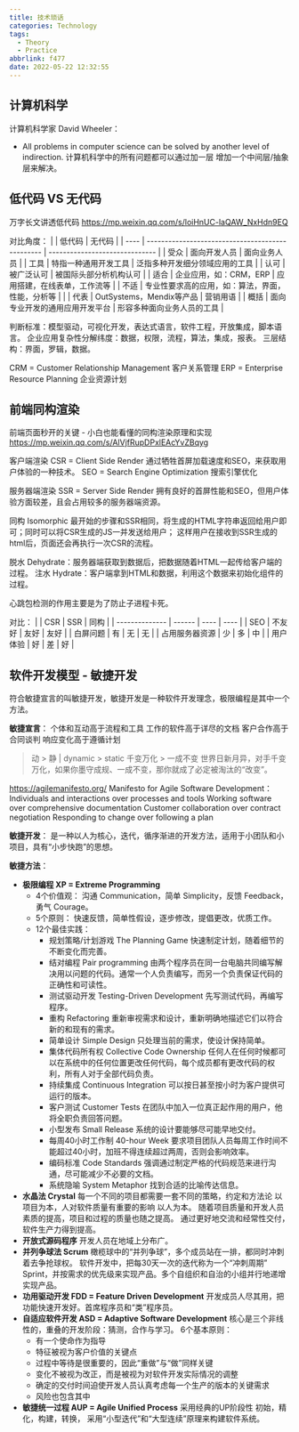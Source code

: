 ```yaml
---
title: 技术琐话
categories: Technology
tags:
  - Theory
  - Practice
abbrlink: f477
date: 2022-05-22 12:32:55
---
```


## 计算机科学

计算机科学家 David Wheeler：
- All problems in computer science can be solved by another level of indirection.
  计算机科学中的所有问题都可以通过加一层 增加一个中间层/抽象层来解决。


## 低代码 VS 无代码

万字长文讲透低代码  https://mp.weixin.qq.com/s/loiHnUC-laQAW_NxHdn9EQ

对比角度：
|      | 低代码                                           | 无代码                         |
| ---- | ------------------------------------------------ | ------------------------------ |
| 受众 | 面向开发人员                                     | 面向业务人员                   |
| 工具 | 特指一种通用开发工具                             | 泛指多种开发细分领域应用的工具 |
| 认可 | 被广泛认可                                       | 被国际头部分析机构认可         |
| 适合 | 企业应用，如：CRM，ERP                           | 应用搭建，在线表单，工作流等   |
| 不适 | 专业性要求高的应用，如：算法，界面，性能，分析等 |                                |
| 代表 | OutSystems，Mendix等产品                         | 营销用语                       |
| 概括 | 面向专业开发的通用应用开发平台                   | 形容多种面向业务人员的工具     |

判断标准：模型驱动，可视化开发，表达式语言，软件工程，开放集成，脚本语言。
企业应用复杂性分解纬度：数据，权限，流程，算法，集成，报表。
三层结构：界面，罗辑，数据。

CRM = Customer Relationship Management 客户关系管理
ERP = Enterprise Resource Planning 企业资源计划

## 前端同构渲染

前端页面秒开的关键 - 小白也能看懂的同构渲染原理和实现  https://mp.weixin.qq.com/s/AlVjfRupDPxlEAcYvZBqyg

客户端渲染 CSR = Client Side Render
通过牺牲首屏加载速度和SEO，来获取用户体验的一种技术。
SEO = Search Engine Optimization 搜索引擎优化

服务器端渲染 SSR = Server Side Render
拥有良好的首屏性能和SEO，但用户体验方面较差，且会占用较多的服务器端资源。

同构 Isomorphic
最开始的步骤和SSR相同，将生成的HTML字符串返回给用户即可；同时可以将CSR生成的JS一并发送给用户；
这样用户在接收到SSR生成的html后，页面还会再执行一次CSR的流程。

脱水 Dehydrate：服务器端获取到数据后，把数据随着HTML一起传给客户端的过程。
注水 Hydrate：客户端拿到HTML和数据，利用这个数据来初始化组件的过程。

心跳包检测的作用主要是为了防止子进程卡死。

对比：
|                | CSR    | SSR  | 同构 |
| -------------- | ------ | ---- | ---- |
| SEO            | 不友好 | 友好 | 友好 |
| 白屏问题       | 有     | 无   | 无   |
| 占用服务器资源 | 少     | 多   | 中   |
| 用户体验       | 好     | 差   | 好   |

## 软件开发模型 - 敏捷开发

符合敏捷宣言的叫敏捷开发，敏捷开发是一种软件开发理念，极限编程是其中一个方法。

**敏捷宣言**：
个体和互动高于流程和工具
工作的软件高于详尽的文档
客户合作高于合同谈判
响应变化高于遵循计划

> 动 > 静 | dynamic > static
> 千变万化 > 一成不变
> 世界日新月异，对手千变万化，如果你墨守成规、一成不变，那你就成了必定被淘汰的“改变”。

https://agilemanifesto.org/
Manifesto for Agile Software Development：
Individuals and interactions over processes and tools
Working software over comprehensive documentation
Customer collaboration over contract negotiation
Responding to change over following a plan




**敏捷开发**：
是一种以人为核心，迭代，循序渐进的开发方法，适用于小团队和小项目，具有“小步快跑”的思想。

**敏捷方法**：
- **极限编程 XP = Extreme Programming**
  - 4个价值观：
  沟通 Communication，简单 Simplicity，反馈 Feedback，勇气 Courage。
  - 5个原则：
  快速反馈，简单性假设，逐步修改，提倡更改，优质工作。
  - 12个最佳实践：
    - 规划策略/计划游戏 The Planning Game
    快速制定计划，随着细节的不断变化而完善。
    - 结对编程 Pair programming
    由两个程序员在同一台电脑共同编写解决用以问题的代码。通常一个人负责编写，而另一个负责保证代码的正确性和可读性。
    - 测试驱动开发 Testing-Driven Development
    先写测试代码，再编写程序。
    - 重构 Refactoring
    重新审视需求和设计，重新明确地描述它们以符合新的和现有的需求。
    - 简单设计 Simple Design
    只处理当前的需求，使设计保持简单。
    - 集体代码所有权 Collective Code Ownership
    任何人在任何时候都可以在系统中的任何位置更改任何代码，每个成员都有更改代码的权利，所有人对于全部代码负责。
    - 持续集成 Continuous Integration
    可以按日甚至按小时为客户提供可运行的版本。
    - 客户测试 Customer Tests
    在团队中加入一位真正起作用的用户，他将全职负责回答问题。
    - 小型发布 Small Release
    系统的设计要能够尽可能早地交付。
    - 每周40小时工作制 40-hour Week
    要求项目团队人员每周工作时间不能超过40小时，加班不得连续超过两周，否则会影响效率。
    - 编码标准 Code Standards
    强调通过制定严格的代码规范来进行沟通，尽可能减少不必要的文档。
    - 系统隐喻 System Metaphor
    找到合适的比喻传达信息。
- **水晶法 Crystal**
每一个不同的项目都需要一套不同的策略，约定和方法论 以项目为本，人对软件质量有重要的影响 以人为本。
随着项目质量和开发人员素质的提高，项目和过程的质量也随之提高。
通过更好地交流和经常性交付，软件生产力得到提高。
- **开放式源码程序**
开发人员在地域上分布广。
- **并列争球法 Scrum**
橄榄球中的“并列争球”，多个成员站在一排，都同时冲刺着去争抢球权。
软件开发中，把每30天一次的迭代称为一个“冲刺周期” Sprint，并按需求的优先级来实现产品。多个自组织和自治的小组并行地递增实现产品。
- **功用驱动开发 FDD = Feature Driven Development**
开发成员人尽其用，把功能快速开发好。首席程序员和“类”程序员。
- **自适应软件开发 ASD = Adaptive Software Development**
核心是三个非线性的，重叠的开发阶段：猜测，合作与学习。
6个基本原则：
  - 有一个使命作为指导
  - 特征被视为客户价值的关键点
  - 过程中等待是很重要的，因此“重做”与“做”同样关键
  - 变化不被视为改正，而是被视为对软件开发实际情况的调整
  - 确定的交付时间迫使开发人员认真考虑每一个生产的版本的关键需求
  - 风险也包含其中
- **敏捷统一过程 AUP = Agile Unified Process**
采用经典的UP阶段性 初始，精化，构建，转换，
采用“小型迭代”和“大型连续”原理来构建软件系统。
